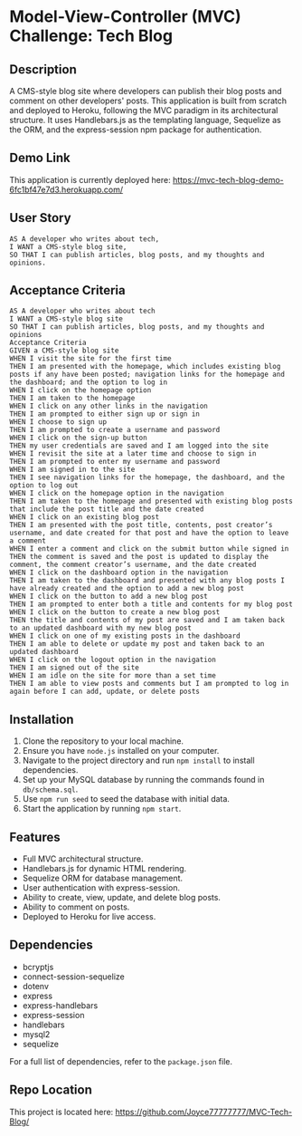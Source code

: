 # Model-View-Controller (MVC) Challenge: Tech Blog

## Description
A CMS-style blog site where developers can publish their blog posts and comment on other developers' posts. This application is built from scratch and deployed to Heroku, following the MVC paradigm in its architectural structure. It uses Handlebars.js as the templating language, Sequelize as the ORM, and the express-session npm package for authentication.

## Demo Link

This application is currently deployed here: https://mvc-tech-blog-demo-6fc1bf47e7d3.herokuapp.com/

## User Story

```
AS A developer who writes about tech,
I WANT a CMS-style blog site,
SO THAT I can publish articles, blog posts, and my thoughts and opinions.
```


## Acceptance Criteria

```
AS A developer who writes about tech
I WANT a CMS-style blog site
SO THAT I can publish articles, blog posts, and my thoughts and opinions
Acceptance Criteria
GIVEN a CMS-style blog site
WHEN I visit the site for the first time
THEN I am presented with the homepage, which includes existing blog posts if any have been posted; navigation links for the homepage and the dashboard; and the option to log in
WHEN I click on the homepage option
THEN I am taken to the homepage
WHEN I click on any other links in the navigation
THEN I am prompted to either sign up or sign in
WHEN I choose to sign up
THEN I am prompted to create a username and password
WHEN I click on the sign-up button
THEN my user credentials are saved and I am logged into the site
WHEN I revisit the site at a later time and choose to sign in
THEN I am prompted to enter my username and password
WHEN I am signed in to the site
THEN I see navigation links for the homepage, the dashboard, and the option to log out
WHEN I click on the homepage option in the navigation
THEN I am taken to the homepage and presented with existing blog posts that include the post title and the date created
WHEN I click on an existing blog post
THEN I am presented with the post title, contents, post creator’s username, and date created for that post and have the option to leave a comment
WHEN I enter a comment and click on the submit button while signed in
THEN the comment is saved and the post is updated to display the comment, the comment creator’s username, and the date created
WHEN I click on the dashboard option in the navigation
THEN I am taken to the dashboard and presented with any blog posts I have already created and the option to add a new blog post
WHEN I click on the button to add a new blog post
THEN I am prompted to enter both a title and contents for my blog post
WHEN I click on the button to create a new blog post
THEN the title and contents of my post are saved and I am taken back to an updated dashboard with my new blog post
WHEN I click on one of my existing posts in the dashboard
THEN I am able to delete or update my post and taken back to an updated dashboard
WHEN I click on the logout option in the navigation
THEN I am signed out of the site
WHEN I am idle on the site for more than a set time
THEN I am able to view posts and comments but I am prompted to log in again before I can add, update, or delete posts
```

## Installation

1. Clone the repository to your local machine.
2. Ensure you have `node.js` installed on your computer.
3. Navigate to the project directory and run `npm install` to install dependencies.
4. Set up your MySQL database by running the commands found in `db/schema.sql`.
5. Use `npm run seed` to seed the database with initial data.
6. Start the application by running `npm start`.

## Features

- Full MVC architectural structure.
- Handlebars.js for dynamic HTML rendering.
- Sequelize ORM for database management.
- User authentication with express-session.
- Ability to create, view, update, and delete blog posts.
- Ability to comment on posts.
- Deployed to Heroku for live access.

## Dependencies

- bcryptjs
- connect-session-sequelize
- dotenv
- express
- express-handlebars
- express-session
- handlebars
- mysql2
- sequelize

For a full list of dependencies, refer to the `package.json` file.

## Repo Location

This project is located here: https://github.com/Joyce77777777/MVC-Tech-Blog/
